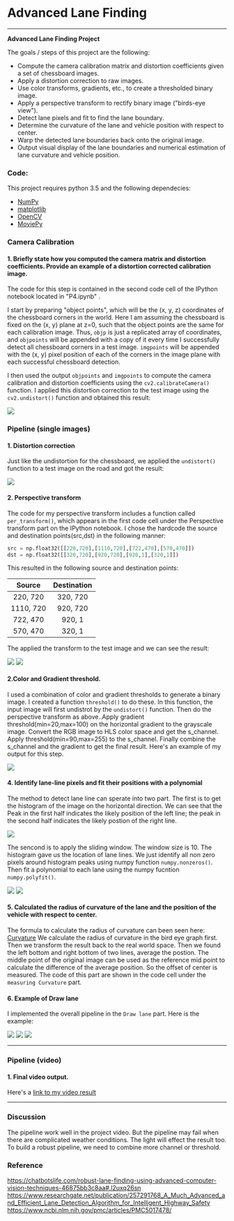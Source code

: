 # Advanced Lane Finding



---

**Advanced Lane Finding Project**

The goals / steps of this project are the following:

* Compute the camera calibration matrix and distortion coefficients given a set of chessboard images.
* Apply a distortion correction to raw images.
* Use color transforms, gradients, etc., to create a thresholded binary image.
* Apply a perspective transform to rectify binary image ("birds-eye view").
* Detect lane pixels and fit to find the lane boundary.
* Determine the curvature of the lane and vehicle position with respect to center.
* Warp the detected lane boundaries back onto the original image.
* Output visual display of the lane boundaries and numerical estimation of lane curvature and vehicle position.

[//]: # (Image References)

[image1]: ./examples/undistort_output.png "Undistorted"
[image2]: ./test_images/test1.jpg "Road Transformed"
[image3]: ./examples/binary_combo_example.jpg "Binary Example"
[image4]: ./examples/warped_straight_lines.jpg "Warp Example"
[image5]: ./examples/color_fit_lines.jpg "Fit Visual"
[image6]: ./examples/example_output.jpg "Output"
[video1]: ./project_video.mp4 "Video"

### Code:
This project requires python 3.5 and the following dependecies:
- [NumPy](http://www.numpy.org/)
- [matplotlib](http://matplotlib.org/)
- [OpenCV](http://opencv.org/)
- [MoviePy](http://zulko.github.io/moviepy/)

### Camera Calibration

#### 1. Briefly state how you computed the camera matrix and distortion coefficients. Provide an example of a distortion corrected calibration image.

The code for this step is contained in the second code cell of the IPython notebook located in "P4.ipynb" .

I start by preparing "object points", which will be the (x, y, z) coordinates of the chessboard corners in the world. Here I am assuming the chessboard is fixed on the (x, y) plane at z=0, such that the object points are the same for each calibration image.  Thus, `objp` is just a replicated array of coordinates, and `objpoints` will be appended with a copy of it every time I successfully detect all chessboard corners in a test image.  `imgpoints` will be appended with the (x, y) pixel position of each of the corners in the image plane with each successful chessboard detection.  

I then used the output `objpoints` and `imgpoints` to compute the camera calibration and distortion coefficients using the `cv2.calibrateCamera()` function.  I applied this distortion correction to the test image using the `cv2.undistort()` function and obtained this result: 

![](output_images/1.png)

### Pipeline (single images)

#### 1. Distortion correction

Just like the undistortion for the chessboard, we applied the `undistort()` function to a test image on the road and got the result:

![](output_images/2.png)



#### 2. Perspective transform 

The code for my perspective transform includes a function called `per_transform()`, which appears  in the first code cell under the Perspective transform part on the IPython notebook.  I chose the hardcode the source and destination points(src,dst) in the following manner:

```python
src = np.float32([[220,720],[1110,720],[722,470],[570,470]])
dst = np.float32([[320,720],[920,720],[920,1],[320,1]])
```

This resulted in the following source and destination points:

| Source        | Destination   | 
|:-------------:|:-------------:| 
| 220, 720      | 320, 720      | 
| 1110, 720     | 920, 720      |
| 722, 470      | 920, 1        |
| 570, 470      | 320, 1        |

The applied the transform to the test image and we can see the result:

![](output_images/3.png)
![](output_images/4.png)


#### 2.Color and Gradient threshold.

I used a combination of color and gradient thresholds to generate a binary image. I created a function `threshold()` to do these. In this function, the input image will first undistrot by the `undistort()` function. Then do the perspective transform as above..Apply gradient threshold(min=20,max=100) on the horizontal gradient to the grayscale image. Convert the RGB image to HLS color space and get the s_channel. Apply threshold(min=90,max=255) to the s_channel. Finally combine the s_channel and the gradient to get the final result.
Here's an example of my output for this step. 

![](output_images/5.png)

#### 4. Identify lane-line pixels and fit their positions with a polynomial

The method to detect lane line can sperate into two part. The first is to get the histogram of the image on the horizontal direction. We can see that the Peak in the first half indicates the likely position of the left line; the peak in the second half indicates the likely postion of the right line.

![](output_images/6.png)

The sencond is to apply the sliding window. The window size is 10. The histogram gave us the location of lane lines. We just identify all non zero pixels around histogram peaks using numpy function `numpy.nonzeros()`. Then fit a polynomial to each lane using the numpy fucntion `numpy.polyfit()`. 

![](output_images/8.png)
![](output_images/7.png)

#### 5. Calculated the radius of curvature of the lane and the position of the vehicle with respect to center.

The formula to calculate the radius of curvature can been seen here: [Curvature](https://www.intmath.com/applications-differentiation/8-radius-curvature.php)
We calculate the radius of curvature in the bird eye graph first. Then we transform the result back to the real world space.
Then we found the left bottom and right bottom of two lines, average the postion. The middle point of the original image can be used as the reference mid point to calculate the difference of the average position. So the offset of center is measured.
The code of this part are shown in the code cell under the `measuring Curvature` part.

#### 6. Example of Draw lane

I implemented the overall pipeline in the `Draw lane` part. Here is the example:

![](output_images/9.png)
![](output_images/10.png)
![](output_images/11.png)

---

### Pipeline (video)

#### 1. Final video output.  

Here's a [link to my video result](./project_video.mp4)

---

### Discussion

The pipeline work well in the project video. But the pipeline may fail when there are complicated weather conditions. The light will effect the result too. To build a robust pipeline, we need to combine more channel or threshold.

### Reference
https://chatbotslife.com/robust-lane-finding-using-advanced-computer-vision-techniques-46875bb3c8aa#.l2uxq26sn
https://www.researchgate.net/publication/257291768_A_Much_Advanced_and_Efficient_Lane_Detection_Algorithm_for_Intelligent_Highway_Safety
https://www.ncbi.nlm.nih.gov/pmc/articles/PMC5017478/
